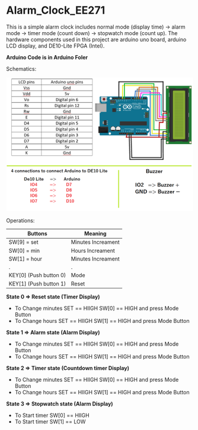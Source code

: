 # Alarm_Clock_EE271

This is a simple alarm clock includes normal mode (display time) -> alarm mode -> timer mode (count down) -> stopwatch mode (count up). The hardware components used in this project are arduino uno board, arduino LCD display, and DE10-Lite FPGA (Intel).


**Arduino Code is in Arduino Foler**


Schematics:

<p align="left">
  <img src="https://github.com/chyavanphadke/Alarm_Clock_EE221/blob/main/Documents/configuration.png" width="700" title="hover text">
</p>


Operations:


Buttons | Meaning
------------ | -------------
SW[9] = set | Minutes Increament
SW[0] = min| Hours Increament
SW[1] = hour| Minutes Increament
.|.
KEY[0]   (Push button 0)| Mode
KEY[1]   (Push button 1)| Reset






**State 0 =>  Reset state (Timer Display)**
<ul>
<li> To Change minutes SET == HIIGH SW[0] == HIGH and press Mode Button</li>
<li> To Change hours SET == HIIGH SW[1] == HIGH and press Mode Button</li>
</ul>


**State 1 =>  Alarm state (Alarm Display)**
<ul>
<li> To Change minutes SET == HIIGH SW[0] == HIGH and press Mode Button</li>
<li> To Change hours SET == HIIGH SW[1] == HIGH and press Mode Button</li>
</ul>



**State 2 =>  Timer state (Countdown timer Display)**
<ul>
<li> To Change minutes SET == HIIGH SW[0] == HIGH and press Mode Button</li>
<li> To Change hours SET == HIIGH SW[1] == HIGH and press Mode Button</li>
</ul>


**State 3 =>  Stopwatch state (Alarm Display)**
<ul>
<li> To Start timer  SW[0] == HIIGH</li>
<li> To Start timer  SW[1] == LOW</li>
</ul>
